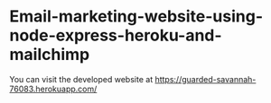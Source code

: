 # Email-marketing-website-using-node-express-heroku-and-mailchimp
You can visit the developed website at https://guarded-savannah-76083.herokuapp.com/

